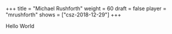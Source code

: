 +++
title = "Michael Rushforth"
weight = 60
draft = false
player = "mrushforth"
shows = ["csz-2018-12-29"]
+++

Hello World
